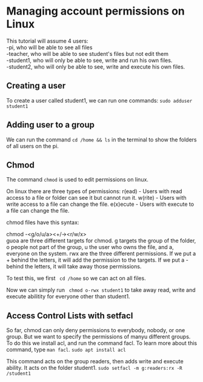 # Managing account permissions on Linux


This tutorial will assume 4 users:   
-pi, who will be able to see all files  
-teacher, who will be able to see student's files but not edit them  
-student1, who will only be able to see, write and run his own files.  
-student2, who will only be able to see, write and execute his own files.  

## Creating a user 

To create a user called student1, we can run one commands:
``` sudo adduser student1 ```


## Adding user to a group

We can run the command ```cd /home && ls``` in the terminal to show the folders of all users on the pi.


## Chmod

The command ```chmod``` is used to edit permissions on linux.

On linux there are three types of permissions:
r(ead) - Users with read access to a file or folder can see it but cannot run it.
w(rite) - Users with write access to a file can change the file. 
e(x)ecute - Users with execute to a file can change the file. 


chmod files have this syntax:

chmod -<g/o/u/a><+/-><r/w/x> <name of file or folder>  
  guoa are three different targets for chmod. g targets the group of the folder, o people not part of the group, u the user who owns the file, and a, everyone on the system.
  rwx are the three different permissions. If we put a + behind the letters, it will add the permission to the targets. If we put a - behind the letters, it will take away those permissions.
  
To test this, we first ``` cd /home``` so we can act on all files.

Now we can simply run
``` chmod o-rwx student1``` to take away read, write and execute abilitity for everyone other than student1.


## Access Control Lists with setfacl
So far, chmod can only deny permissions to everybody, nobody, or one group. But we want to specify the permissions of manyu different groups. To do this we install acl, and run the command facl. To learn more about this command, type ``` man facl ```.
``` sudo apt install acl ```

This command acts on the group readers, then adds write and execute ability. It acts on the folder student1.
```sudo setfacl -m g:readers:rx -R /student1```






